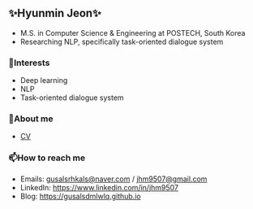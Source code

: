 ## ✨Hyunmin Jeon✨

* M.S. in Computer Science & Engineering at POSTECH, South Korea
* Researching NLP, specifically task-oriented dialogue system

### 💬Interests

* Deep learning
* NLP
* Task-oriented dialogue system

### 🌱About me

* [CV](https://drive.google.com/file/d/1cblg22wiiKVE1ERL-1FEDCmB8dK_SUro/view?usp=sharing)

### 📫How to reach me

* Emails: gusalsrhkals@naver.com / [jhm9507@gmail.com](mailto:jhm9507@gmail.com)
* LinkedIn: https://www.linkedin.com/in/jhm9507
* Blog: https://gusalsdmlwlq.github.io

<!--
**gusalsdmlwlq/gusalsdmlwlq** is a ✨ _special_ ✨ repository because its `README.md` (this file) appears on your GitHub profile.

Here are some ideas to get you started:

- 🔭 I’m currently working on ...
- 🌱 I’m currently learning ...
- 👯 I’m looking to collaborate on ...
- 🤔 I’m looking for help with ...
- 💬 Ask me about ...
- 📫 How to reach me: ...
- 😄 Pronouns: ...
- ⚡ Fun fact: ...
-->

